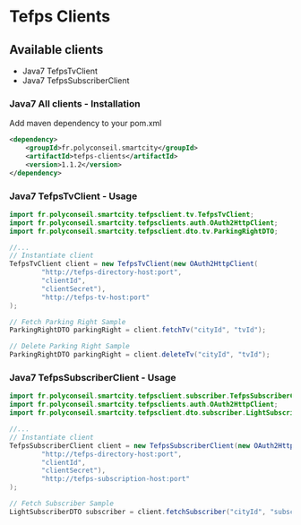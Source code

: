 # Tefps Clients

## Available clients

- Java7 TefpsTvClient
- Java7 TefpsSubscriberClient

### Java7 All clients - Installation

Add maven dependency to your pom.xml

```xml
<dependency>
    <groupId>fr.polyconseil.smartcity</groupId>
    <artifactId>tefps-clients</artifactId>
    <version>1.1.2</version>
</dependency>
```


### Java7 TefpsTvClient - Usage

```java
import fr.polyconseil.smartcity.tefpsclient.tv.TefpsTvClient;
import fr.polyconseil.smartcity.tefpsclients.auth.OAuth2HttpClient;
import fr.polyconseil.smartcity.tefpsclient.dto.tv.ParkingRightDTO;

//...
// Instantiate client
TefpsTvClient client = new TefpsTvClient(new OAuth2HttpClient(
        "http://tefps-directory-host:port",
        "clientId",
        "clientSecret"),
        "http://tefps-tv-host:port"
);

// Fetch Parking Right Sample
ParkingRightDTO parkingRight = client.fetchTv("cityId", "tvId");

// Delete Parking Right Sample
ParkingRightDTO parkingRight = client.deleteTv("cityId", "tvId");
```


### Java7 TefpsSubscriberClient - Usage

```java
import fr.polyconseil.smartcity.tefpsclient.subscriber.TefpsSubscriberClient;
import fr.polyconseil.smartcity.tefpsclients.auth.OAuth2HttpClient;
import fr.polyconseil.smartcity.tefpsclient.dto.subscriber.LightSubscriberDTO;

//...
// Instantiate client
TefpsSubscriberClient client = new TefpsSubscriberClient(new OAuth2HttpClient(
        "http://tefps-directory-host:port",
        "clientId",
        "clientSecret"),
        "http://tefps-subscription-host:port"
);

// Fetch Subscriber Sample
LightSubscriberDTO subscriber = client.fetchSubscriber("cityId", "subscriberId");
```